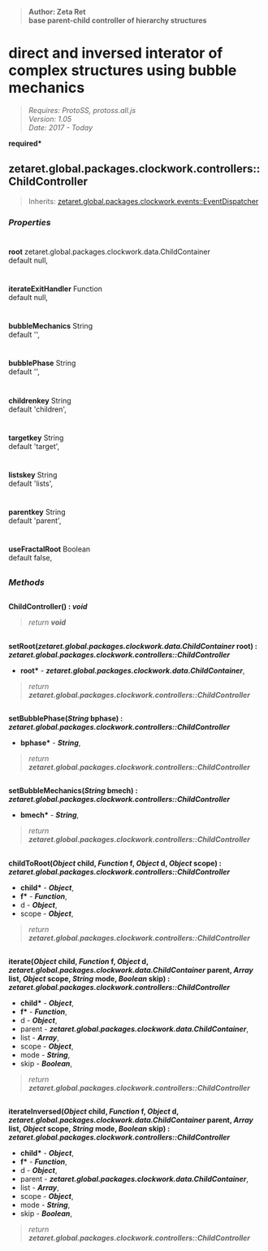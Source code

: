 > __Author: Zeta Ret__  
> __base parent-child controller of hierarchy structures__  
# direct and inversed interator of complex structures using bubble mechanics  
> *Requires: ProtoSS, protoss.all.js*  
> *Version: 1.05*  
> *Date: 2017 - Today*  

__required*__

## zetaret.global.packages.clockwork.controllers::ChildController  
> Inherits: [zetaret.global.packages.clockwork.events::EventDispatcher](../events/EventDispatcher.md)  

### *Properties*  

#  
__root__ zetaret.global.packages.clockwork.data.ChildContainer  
default null,   

#  
__iterateExitHandler__ Function  
default null,   

#  
__bubbleMechanics__ String  
default '',   

#  
__bubblePhase__ String  
default '',   

#  
__childrenkey__ String  
default 'children',   

#  
__targetkey__ String  
default 'target',   

#  
__listskey__ String  
default 'lists',   

#  
__parentkey__ String  
default 'parent',   

#  
__useFractalRoot__ Boolean  
default false,   


##  
### *Methods*  

##  
__ChildController() : *void*__  
  
> *return __void__*  

##  
__setRoot(*zetaret.global.packages.clockwork.data.ChildContainer* root) : *zetaret.global.packages.clockwork.controllers::ChildController*__  
  
- __root*__ - __*zetaret.global.packages.clockwork.data.ChildContainer*__,   
> *return __zetaret.global.packages.clockwork.controllers::ChildController__*  

##  
__setBubblePhase(*String* bphase) : *zetaret.global.packages.clockwork.controllers::ChildController*__  
  
- __bphase*__ - __*String*__,   
> *return __zetaret.global.packages.clockwork.controllers::ChildController__*  

##  
__setBubbleMechanics(*String* bmech) : *zetaret.global.packages.clockwork.controllers::ChildController*__  
  
- __bmech*__ - __*String*__,   
> *return __zetaret.global.packages.clockwork.controllers::ChildController__*  

##  
__childToRoot(*Object* child, *Function* f, *Object* d, *Object* scope) : *zetaret.global.packages.clockwork.controllers::ChildController*__  
  
- __child*__ - __*Object*__,   
- __f*__ - __*Function*__,   
- d - __*Object*__,   
- scope - __*Object*__,   
> *return __zetaret.global.packages.clockwork.controllers::ChildController__*  

##  
__iterate(*Object* child, *Function* f, *Object* d, *zetaret.global.packages.clockwork.data.ChildContainer* parent, *Array* list, *Object* scope, *String* mode, *Boolean* skip) : *zetaret.global.packages.clockwork.controllers::ChildController*__  
  
- __child*__ - __*Object*__,   
- __f*__ - __*Function*__,   
- d - __*Object*__,   
- parent - __*zetaret.global.packages.clockwork.data.ChildContainer*__,   
- list - __*Array*__,   
- scope - __*Object*__,   
- mode - __*String*__,   
- skip - __*Boolean*__,   
> *return __zetaret.global.packages.clockwork.controllers::ChildController__*  

##  
__iterateInversed(*Object* child, *Function* f, *Object* d, *zetaret.global.packages.clockwork.data.ChildContainer* parent, *Array* list, *Object* scope, *String* mode, *Boolean* skip) : *zetaret.global.packages.clockwork.controllers::ChildController*__  
  
- __child*__ - __*Object*__,   
- __f*__ - __*Function*__,   
- d - __*Object*__,   
- parent - __*zetaret.global.packages.clockwork.data.ChildContainer*__,   
- list - __*Array*__,   
- scope - __*Object*__,   
- mode - __*String*__,   
- skip - __*Boolean*__,   
> *return __zetaret.global.packages.clockwork.controllers::ChildController__*  

